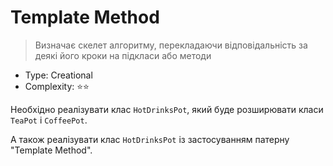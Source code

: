 # Template Method

> Визначає скелет алгоритму, перекладаючи відповідальність за
> деякі його кроки на підкласи або методи

- Type: Creational
- Complexity: ⭐⭐

Необхідно реалізувати клас `HotDrinksPot`, який буде розширювати
класи `TeaPot` і `CoffeePot`.

А також реалізувати клас `HotDrinksPot` із застосуванням патерну "Template Method".